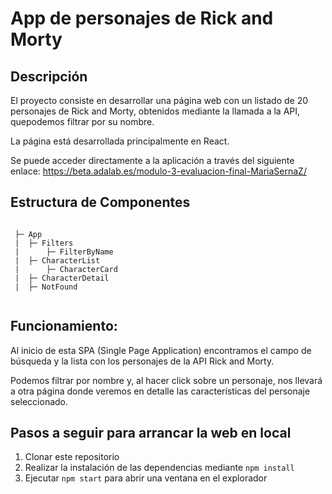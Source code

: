 # App de personajes de Rick and Morty

## Descripción

El proyecto consiste en desarrollar una página web con un listado de 20 personajes de Rick and Morty, obtenidos mediante la llamada a la API, quepodemos filtrar por su nombre. 

La página está desarrollada principalmente en React.

Se puede acceder directamente a la aplicación a través del siguiente enlace: https://beta.adalab.es/modulo-3-evaluacion-final-MariaSernaZ/

## Estructura de Componentes

```

 ├─ App
 |  ├─ Filters
 |      ├─ FilterByName
 |  ├─ CharacterList
 |      ├─ CharacterCard
 |  ├─ CharacterDetail
 |  ├─ NotFound
 
```

## Funcionamiento:
Al inicio de esta SPA (Single Page Application) encontramos el campo de búsqueda y la lista con los personajes de la API Rick and Morty. 

Podemos filtrar por nombre y, al hacer click sobre un personaje, nos llevará a otra página donde veremos en detalle las características del personaje seleccionado. 


## Pasos a seguir para arrancar la web en local
1. Clonar este repositorio
2. Realizar la instalación de las dependencias mediante `npm install`
3. Ejecutar `npm start` para abrir una ventana en el explorador

